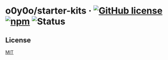 # o0y0o/starter-kits · [![GitHub license](https://img.shields.io/badge/license-MIT-blue.svg)](https://github.com/o0y0o/starter-kits/blob/master/LICENSE) [![npm](https://img.shields.io/npm/v/@0y0/starter-kits.svg)](https://www.npmjs.com/package/@0y0/starter-kits) ![Status](https://github.com/o0y0o/starter-kits/workflows/Package/badge.svg)

## License

[MIT](https://github.com/o0y0o/starter-kits/blob/master/LICENSE)

